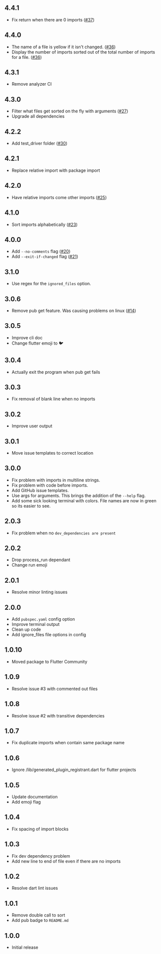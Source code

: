 ## 4.4.1

- Fix return when there are 0 imports ([#37](https://github.com/fluttercommunity/import_sorter/issues/37))

## 4.4.0

- The name of a file is yellow if it isn't changed. ([#36](https://github.com/fluttercommunity/import_sorter/issues/36))
- Display the number of imports sorted out of the total number of imports for a file. ([#36](https://github.com/fluttercommunity/import_sorter/issues/36))

## 4.3.1

- Remove analyzer CI

## 4.3.0

- Filter what files get sorted on the fly with arguments ([#27](https://github.com/fluttercommunity/import_sorter/issues/27))
- Upgrade all dependencies

## 4.2.2

- Add test_driver folder ([#30](https://github.com/fluttercommunity/import_sorter/issues/30))

## 4.2.1

- Replace relative import with package import

## 4.2.0

- Have relative imports come other imports ([#25](https://github.com/fluttercommunity/import_sorter/issues/25))

## 4.1.0

- Sort imports alphabetically ([#23](https://github.com/fluttercommunity/import_sorter/issues/23))

## 4.0.0

- Add `--no-comments` flag ([#20](https://github.com/fluttercommunity/import_sorter/issues/20))
- Add `--exit-if-changed` flag ([#21](https://github.com/fluttercommunity/import_sorter/issues/21))

## 3.1.0

- Use regex for the `ignored_files` option.

## 3.0.6

- Remove pub get feature. Was causing problems on linux ([#14](https://github.com/fluttercommunity/import_sorter/issues/14))

## 3.0.5

- Improve cli doc
- Change flutter emoji to 🐦

## 3.0.4

- Actually exit the program when pub get fails

## 3.0.3

- Fix removal of blank line when no imports

## 3.0.2

- Improve user output

## 3.0.1

- Move issue templates to correct location

## 3.0.0

- Fix problem with imports in multiline strings.
- Fix problem with code before imports.
- Add GitHub issue templates.
- Use args for arguments. This brings the addition of the `--help` flag.
- Add some sick looking terminal with colors. File names are now in green so its easier to see.

## 2.0.3

- Fix problem when no `dev_dependencies are present`

## 2.0.2

- Drop process_run dependant
- Change run emoji

## 2.0.1

- Resolve minor linting issues

## 2.0.0

- Add `pubspec.yaml` config option
- Improve terminal output
- Clean up code
- Add ignore_files file options in config

## 1.0.10

- Moved package to Flutter Community

## 1.0.9

- Resolve issue #3 with commented out files

## 1.0.8

- Resolve issue #2 with transitive dependencies

## 1.0.7

- Fix duplicate imports when contain same package name

## 1.0.6

- Ignore /lib/generated_plugin_registrant.dart for flutter projects

## 1.0.5

- Update documentation
- Add emoji flag

## 1.0.4

- Fix spacing of import blocks

## 1.0.3

- Fix dev dependency problem
- Add new line to end of file even if there are no imports

## 1.0.2

- Resolve dart lint issues

## 1.0.1

- Remove double call to sort
- Add pub badge to `README.md`

## 1.0.0

- Initial release
